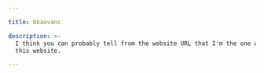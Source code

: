 ```yaml
---

title: bbaovanc

description: >-
  I think you can probably tell from the website URL that I'm the one who owns
  this website.

---
```

